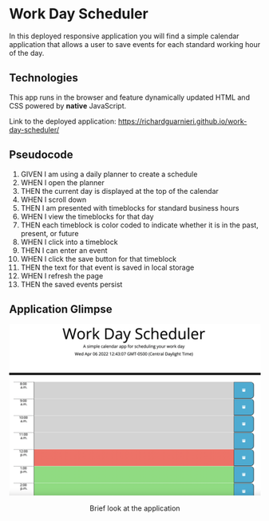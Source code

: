 # Work Day Scheduler
In this deployed responsive application you will find a simple calendar application that allows a user to save events for each standard working hour of the day.

## Technologies
This app runs in the browser and feature dynamically updated HTML and CSS powered by **native** JavaScript.

Link to the deployed application: https://richardguarnieri.github.io/work-day-scheduler/

## Pseudocode
1. GIVEN I am using a daily planner to create a schedule
2. WHEN I open the planner
3. THEN the current day is displayed at the top of the calendar
4. WHEN I scroll down
5. THEN I am presented with timeblocks for standard business hours
6. WHEN I view the timeblocks for that day
7. THEN each timeblock is color coded to indicate whether it is in the past, present, or future
8. WHEN I click into a timeblock
9. THEN I can enter an event
10. WHEN I click the save button for that timeblock
11. THEN the text for that event is saved in local storage
12. WHEN I refresh the page
13. THEN the saved events persist


## Application Glimpse
![Portfolio Application](./img/wdsImage.png)
<center>Brief look at the application</center>
